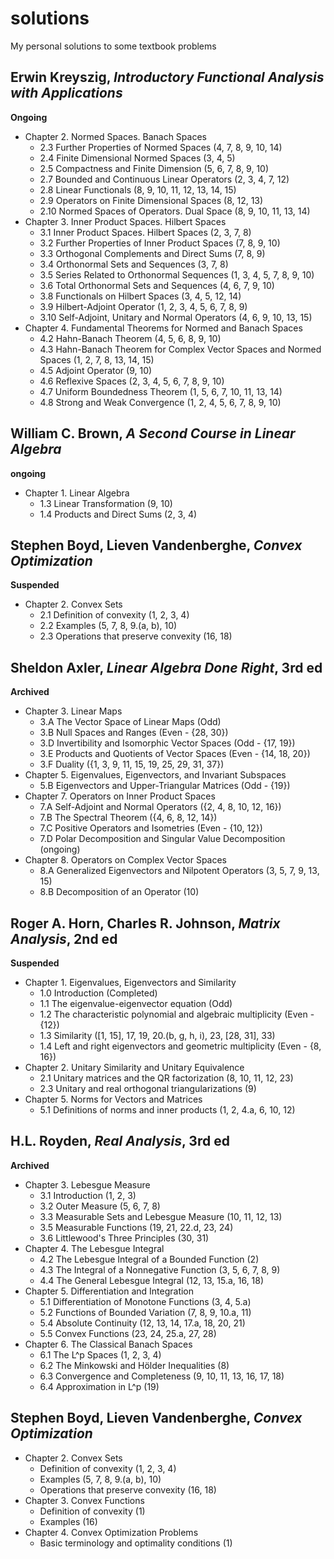 # solutions
My personal solutions to some textbook problems

## Erwin Kreyszig, *Introductory Functional Analysis with Applications*

**Ongoing**
* Chapter 2. Normed Spaces. Banach Spaces
  * 2.3 Further Properties of Normed Spaces (4, 7, 8, 9, 10, 14)
  * 2.4 Finite Dimensional Normed Spaces (3, 4, 5)
  * 2.5 Compactness and Finite Dimension (5, 6, 7, 8, 9, 10)
  * 2.7 Bounded and Continuous Linear Operators (2, 3, 4, 7, 12)
  * 2.8 Linear Functionals (8, 9, 10, 11, 12, 13, 14, 15)
  * 2.9 Operators on Finite Dimensional Spaces (8, 12, 13)
  * 2.10 Normed Spaces of Operators. Dual Space (8, 9, 10, 11, 13, 14)
* Chapter 3. Inner Product Spaces. Hilbert Spaces
  * 3.1 Inner Product Spaces. Hilbert Spaces (2, 3, 7, 8)
  * 3.2 Further Properties of Inner Product Spaces (7, 8, 9, 10)
  * 3.3 Orthogonal Complements and Direct Sums (7, 8, 9)
  * 3.4 Orthonormal Sets and Sequences (3, 7, 8)
  * 3.5 Series Related to Orthonormal Sequences (1, 3, 4, 5, 7, 8, 9, 10)
  * 3.6 Total Orthonormal Sets and Sequences (4, 6, 7, 9, 10)
  * 3.8 Functionals on Hilbert Spaces (3, 4, 5, 12, 14)
  * 3.9 Hilbert-Adjoint Operator (1, 2, 3, 4, 5, 6, 7, 8, 9)
  * 3.10 Self-Adjoint, Unitary and Normal Operators (4, 6, 9, 10, 13, 15)
* Chapter 4. Fundamental Theorems for Normed and Banach Spaces
  * 4.2 Hahn-Banach Theorem (4, 5, 6, 8, 9, 10)
  * 4.3 Hahn-Banach Theorem for Complex Vector Spaces and Normed Spaces (1, 2, 7, 8, 13, 14, 15)
  * 4.5 Adjoint Operator (9, 10)
  * 4.6 Reflexive Spaces (2, 3, 4, 5, 6, 7, 8, 9, 10)
  * 4.7 Uniform Boundedness Theorem (1, 5, 6, 7, 10, 11, 13, 14)
  * 4.8 Strong and Weak Convergence (1, 2, 4, 5, 6, 7, 8, 9, 10)

## William C. Brown, *A Second Course in Linear Algebra*

**ongoing**
* Chapter 1. Linear Algebra
  * 1.3 Linear Transformation (9, 10)
  * 1.4 Products and Direct Sums (2, 3, 4)

## Stephen Boyd, Lieven Vandenberghe, *Convex Optimization*

**Suspended**
* Chapter 2. Convex Sets
  * 2.1 Definition of convexity (1, 2, 3, 4)
  * 2.2 Examples (5, 7, 8, 9.(a, b), 10)
  * 2.3 Operations that preserve convexity (16, 18)

## Sheldon Axler, *Linear Algebra Done Right*, 3rd ed

**Archived**
* Chapter 3. Linear Maps
  * 3.A The Vector Space of Linear Maps (Odd)
  * 3.B Null Spaces and Ranges (Even - {28, 30})
  * 3.D Invertibility and Isomorphic Vector Spaces (Odd - {17, 19})
  * 3.E Products and Quotients of Vector Spaces (Even - {14, 18, 20})
  * 3.F Duality ({1, 3, 9, 11, 15, 19, 25, 29, 31, 37})
* Chapter 5. Eigenvalues, Eigenvectors, and Invariant Subspaces
  * 5.B Eigenvectors and Upper-Triangular Matrices (Odd - {19})
* Chapter 7. Operators on Inner Product Spaces
  * 7.A Self-Adjoint and Normal Operators ({2, 4, 8, 10, 12, 16})
  * 7.B The Spectral Theorem ({4, 6, 8, 12, 14})
  * 7.C Positive Operators and Isometries (Even - {10, 12})
  * 7.D Polar Decomposition and Singular Value Decomposition (ongoing)
* Chapter 8. Operators on Complex Vector Spaces
  * 8.A Generalized Eigenvectors and Nilpotent Operators (3, 5, 7, 9, 13, 15)
  * 8.B Decomposition of an Operator (10)


## Roger A. Horn, Charles R. Johnson, *Matrix Analysis*, 2nd ed

**Suspended**
* Chapter 1. Eigenvalues, Eigenvectors and Similarity
  * 1.0 Introduction (Completed)
  * 1.1 The eigenvalue-eigenvector equation (Odd)
  * 1.2 The characteristic polynomial and algebraic multiplicity (Even - {12})
  * 1.3 Similarity ([1, 15], 17, 19, 20.(b, g, h, i), 23, [28, 31], 33)
  * 1.4 Left and right eigenvectors and geometric multiplicity (Even - {8, 16})
* Chapter 2. Unitary Similarity and Unitary Equivalence
  * 2.1 Unitary matrices and the QR factorization (8, 10, 11, 12, 23)
  * 2.3 Unitary and real orthogonal triangularizations (9)
* Chapter 5. Norms for Vectors and Matrices
  * 5.1 Definitions of norms and inner products (1, 2, 4.a, 6, 10, 12)

## H.L. Royden, *Real Analysis*, 3rd ed

**Archived**
* Chapter 3. Lebesgue Measure
  * 3.1 Introduction (1, 2, 3)
  * 3.2 Outer Measure (5, 6, 7, 8)
  * 3.3 Measurable Sets and Lebesgue Measure (10, 11, 12, 13)
  * 3.5 Measurable Functions (19, 21, 22.d, 23, 24)
  * 3.6 Littlewood's Three Principles (30, 31)
* Chapter 4. The Lebesgue Integral
  * 4.2 The Lebesgue Integral of a Bounded Function (2)
  * 4.3 The Integral of a Nonnegative Function (3, 5, 6, 7, 8, 9)
  * 4.4 The General Lebesgue Integral (12, 13, 15.a, 16, 18)
* Chapter 5. Differentiation and Integration
  * 5.1 Differentiation of Monotone Functions (3, 4, 5.a)
  * 5.2 Functions of Bounded Variation (7, 8, 9, 10.a, 11)
  * 5.4 Absolute Continuity (12, 13, 14, 17.a, 18, 20, 21)
  * 5.5 Convex Functions (23, 24, 25.a, 27, 28)
* Chapter 6. The Classical Banach Spaces
  * 6.1 The L^p Spaces (1, 2, 3, 4)
  * 6.2 The Minkowski and Hölder Inequalities (8)
  * 6.3 Convergence and Completeness (9, 10, 11, 13, 16, 17, 18)
  * 6.4 Approximation in L^p (19)

## Stephen Boyd, Lieven Vandenberghe, *Convex Optimization*
* Chapter 2. Convex Sets
  * Definition of convexity (1, 2, 3, 4)
  * Examples (5, 7, 8, 9.(a, b), 10)
  * Operations that preserve convexity (16, 18)
* Chapter 3. Convex Functions
  * Definition of convexity (1)
  * Examples (16)
* Chapter 4. Convex Optimization Problems
  * Basic terminology and optimality conditions (1)

